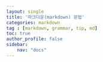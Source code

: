 ```yaml
---
layout: single
title: '마크다운(markdown) 문법'
categories: markdown
tag : [markdown, grammar, tip, md]
toc: true
author_profile: false
sidebar:
    nav: "docs"
---
```


###